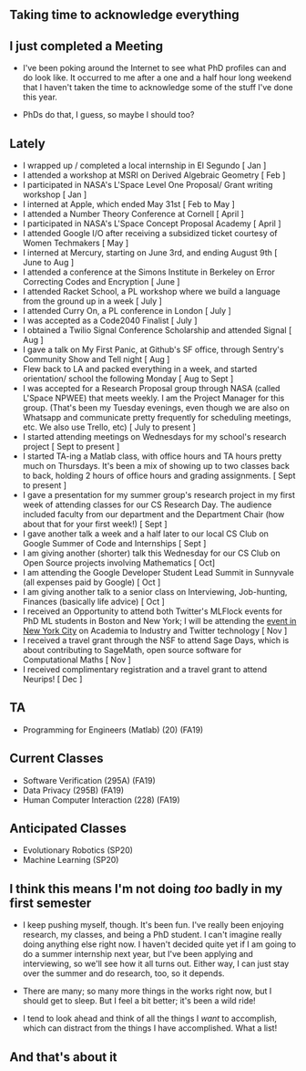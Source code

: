 ## Taking time to acknowledge everything

## I just completed a Meeting
- I've been poking around the Internet to see what PhD profiles can and do look like. 
  It occurred to me after a one and a half hour long weekend that I haven't taken the time to acknowledge 
  some of the stuff I've done this year.
  
- PhDs do that, I guess, so maybe I should too?
  
## Lately

- I wrapped up / completed a local internship in El Segundo [ Jan ]
- I attended a workshop at MSRI on Derived Algebraic Geometry [ Feb ]
- I participated in NASA's L'Space Level One Proposal/ Grant writing workshop [ Jan ]
- I interned at Apple, which ended May 31st [ Feb to May ]
- I attended a Number Theory Conference at Cornell [ April ]
- I participated in NASA's L'Space Concept Proposal Academy [ April ]
- I attended Google I/O after receiving a subsidized ticket courtesy of Women Techmakers [ May ]
- I interned at Mercury, starting on June 3rd, and ending August 9th [ June to Aug ]
- I attended a conference at the Simons Institute in Berkeley on Error Correcting Codes and Encryption [ June ]
- I attended Racket School, a PL workshop where we build a language from the ground up in a week [ July ]
- I attended Curry On, a PL conference in London [ July ]
- I was accepted as a Code2040 Finalist [ July ]
- I obtained a Twilio Signal Conference Scholarship and attended Signal [ Aug ]
- I gave a talk on My First Panic, at Github's SF office, through Sentry's Community Show and Tell night [ Aug ]
- Flew back to LA and packed everything in a week, and started orientation/ school the following Monday [ Aug to Sept ]
- I was accepted for a Research Proposal group through NASA (called L'Space NPWEE) that meets weekly. I am the Project Manager
  for this group.
  (That's been my Tuesday evenings, even though we are also on Whatsapp and communicate pretty
  frequently for scheduling meetings, etc. We also use Trello, etc) [ July to present ]
- I started attending meetings on Wednesdays for my school's research project [ Sept to present ] 
- I started TA-ing a Matlab class, with office hours and TA hours pretty much on Thursdays. It's been a mix
  of showing up to two classes back to back, holding 2 hours of office hours and grading assignments. [ Sept to present ]
- I gave a presentation for my summer group's research project in my first week of attending classes for our CS Research Day. The audience included faculty from
  our department and the Department Chair (how about that for your first week!) [ Sept ] 
- I gave another talk a week and a half later to our local CS Club on Google Summer of Code and Internships [ Sept ]
- I am giving another (shorter) talk this Wednesday for our CS Club on Open Source projects involving Mathematics [ Oct]
- I am attending the Google Developer Student Lead Summit in Sunnyvale (all expenses paid by Google) [ Oct ]
- I am giving another talk to a senior class on Interviewing, Job-hunting, Finances (basically life advice) [ Oct ] 
- I received an Opportunity to attend both Twitter's MLFlock events for PhD ML students in Boston and New York; 
  I will be attending the [event in New York City](https://mlflocktalkny2019.splashthat.com/) on Academia to Industry and Twitter technology [ Nov ]
- I received a travel grant through the NSF to attend Sage Days, which is about contributing to SageMath,
  open source software for Computational Maths [ Nov ]
- I received complimentary registration and a travel grant to attend Neurips! [ Dec ]
  
  
## TA
- Programming for Engineers (Matlab) (20) (FA19)

## Current Classes
- Software Verification (295A) (FA19)
- Data Privacy (295B) (FA19)
- Human Computer Interaction (228) (FA19)

## Anticipated Classes
- Evolutionary Robotics (SP20)
- Machine Learning (SP20)

## I think this means I'm not doing *too* badly in my first semester

- I keep pushing myself, though. It's been fun. I've really been enjoying research, my classes, and being a PhD student.
  I can't imagine really doing anything else right now. I haven't decided quite yet if I am going to do a summer internship
  next year, but I've been applying and interviewing, so we'll see how it all turns out. Either way, I can just stay over
  the summer and do research, too, so it depends. 
  
- There are many; so many more things in the works right now, but I should get to sleep. But I feel a bit better; it's been
  a wild ride!
- I tend to look ahead and think of all the things I *want* to accomplish, which can distract from the things I have accomplished. What a list!
  
## And that's about it
